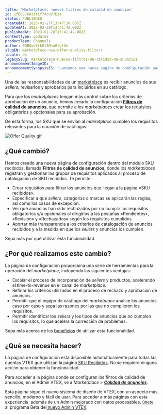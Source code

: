 ```yaml
---
title: 'Marketplace: nuevos filtros de calidad de anuncios'
id: 1fECC7oAziTif74cUV7Ess
status: PUBLISHED
createdAt: 2023-02-27T13:47:16.607Z
updatedAt: 2023-02-28T13:41:42.082Z
publishedAt: 2023-02-28T13:41:42.082Z
contentType: updates
productTeam: Channels
author: 0QBQws7rk0t5Mnu8fgfUv
slugEN: marketplace-new-offer-quality-filters
locale: es
legacySlug: marketplace-nuevos-filtros-de-calidad-de-anuncios
announcementImageID: ''
announcementSynopsisES: 'Lanzamos una nueva página de configuración para que los marketplaces creen requisitos para la aprobación de anuncios.'
---
```


Una de las responsabilidades de un [marketplace](https://help.vtex.com/es/tutorial/estrategias-de-marketplace-na-vtex--tutorials_402#ser-un-marketplace-vtex) es recibir anuncios de sus _sellers_, revisarlos y aprobarlos para incluirlos en su catálogo.

Para que los _marketplaces_ tengan más control sobre los criterios de aprobación de un anuncio, hemos creado la configuración **[Filtros de calidad de anuncios](https://help.vtex.com/es/tutorial/filtros-de-qualidade-dos-anuncios--4xm0gi8leCyxHj8YdgHSJH)**, que permite a los _marketplaces_ crear los requisitos obligatorios y opcionales para su aprobación. 

De esta forma, los SKU que se envían al _marketplace_ cumplen los requisitos relevantes para la curación de catálogos. 

![Offer Quality gif](//images.ctfassets.net/alneenqid6w5/2TsdhoMwl0Fmwp8WBoViXw/5525f637d51f9d9fc5fe29395f58d07f/Offer_Quality_01.gif)

## ¿Qué cambió?

Hemos creado una nueva página de configuración dentro del módulo SKU recibidos, llamada **Filtros de calidad de anuncios**, donde los _marketplaces_ registran y gestionan los grupos de requisitos aplicados al proceso de catalogación de SKU recibidos. Te permite:

* Crear requisitos para filtrar los anuncios que llegan a la página «SKU recibidos».
* Especificar a qué _sellers_, categorías o marcas se aplicarán las reglas, así como los casos de excepción.
* Ver qué anuncios han sido rechazados por no cumplir los requisitos obligatorios y/u opcionales al dirigirlos a las pestañas «Pendientes», «Revisión» y «Rechazados» según los requisitos cumplidos.
* Aportar más transparencia a los criterios de catalogación de anuncios recibidos y a la medida en que los _sellers_ y anuncios los cumplen.

Sepa más por qué utilizar esta funcionalidad.

## ¿Por qué realizamos este cambio?

La página de configuración proporciona una serie de herramientas para la operación del _marketplace_, incluyendo las siguientes ventajas:

* Escalar el proceso de incorporación de _sellers_ y productos, acelerando el time-to-revenue en el canal de _marketplace_.
* Refinar los criterios utilizados en el proceso de rechazo y aprobación de anuncios.
* Permitir que el equipo de catálogo del _marketplace_ analice los anuncios caso por caso y sepa las razones por las que no cumplieron los requisitos.
* Permitir identificar los _sellers_ y los tipos de anuncios que no cumplen los requisitos, lo que acelera la corrección de problemas.

Sepa más acerca de los [beneficios](https://help.vtex.com/es/tutorial/filtros-de-qualidade-dos-anuncios--4xm0gi8leCyxHj8YdgHSJH#por-que-usar-esta-funcionalidad) de utilizar esta funcionalidad.

## ¿Qué se necesita hacer?

La página de configuración está disponible automáticamente para todas las cuentas VTEX que utilizan la página [SKU Recibidos](https://help.vtex.com/es/tutorial/sugerindo-e-aprovando-skus--tutorials_396). No se requiere ninguna acción para obtener la funcionalidad.

Para acceder a la página donde se configuran los filtros de calidad de anuncios, en el Admin VTEX, ve a _Marketplace > **[Calidad de anuncios](https://help.vtex.com/es/tutorial/filtros-de-qualidade-dos-anuncios--4xm0gi8leCyxHj8YdgHSJH)**_.

Esta página sigue el nuevo sistema de diseño de VTEX, con un aspecto más sencillo, moderno y fácil de usar. Para acceder a más páginas con esta experiencia, además de un Admin mejorado con datos procesables, [únete](https://content.vtex.com/join-new-admin-beta-program-es/) al programa Beta del[ nuevo Admin VTEX](https://help.vtex.com/es/v4).
